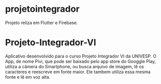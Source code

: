 # projetointegrador

Projeto reliza em Flutter e Firebase.


# Projeto-Integrador-VI

Aplicativo desenvolvido para o curso Projeto Integrador VI da UNIVESP.
O App, de nome Pivi, que pode ser baixado pelo app store do Googgle Play, 
utiliza a câmera do Smartphone, ou busca arquivo de imagem, lê os 
caracteres e reescreve em fonte maior. Ele tambem utiliza essa mesma
fonte e lê em voz alta.
